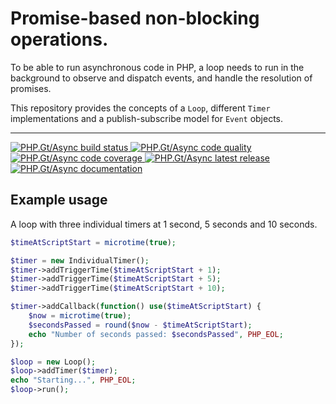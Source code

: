 Promise-based non-blocking operations.
======================================

To be able to run asynchronous code in PHP, a loop needs to run in the background to observe and dispatch events, and handle the resolution of promises.

This repository provides the concepts of a `Loop`, different `Timer` implementations and a publish-subscribe model for `Event` objects.

***

<a href="https://github.com/PhpGt/Async/actions" target="_blank">
	<img src="https://badge.status.php.gt/async-build" alt="PHP.Gt/Async build status" />
</a>
<a href="https://scrutinizer-ci.com/g/PhpGt/Async" target="_blank">
	<img src="https://badge.status.php.gt/async-quality" alt="PHP.Gt/Async code quality" />
</a>
<a href="https://scrutinizer-ci.com/g/PhpGt/Async" target="_blank">
	<img src="https://badge.status.php.gt/async-coverage" alt="PHP.Gt/Async code coverage" />
</a>
<a href="https://packagist.PhpGt/packages/PhpGt/Async" target="_blank">
	<img src="https://badge.status.php.gt/async-version" alt="PHP.Gt/Async latest release" />
</a>
<a href="http://www.php.gt/Async" target="_blank">
	<img src="https://badge.status.php.gt/async-docs" alt="PHP.Gt/Async documentation" />
</a>

Example usage
-------------

A loop with three individual timers at 1 second, 5 seconds and 10 seconds.

```php
$timeAtScriptStart = microtime(true);

$timer = new IndividualTimer();
$timer->addTriggerTime($timeAtScriptStart + 1);
$timer->addTriggerTime($timeAtScriptStart + 5);
$timer->addTriggerTime($timeAtScriptStart + 10);

$timer->addCallback(function() use($timeAtScriptStart) {
	$now = microtime(true);
	$secondsPassed = round($now - $timeAtScriptStart);
	echo "Number of seconds passed: $secondsPassed", PHP_EOL;
});

$loop = new Loop();
$loop->addTimer($timer);
echo "Starting...", PHP_EOL;
$loop->run();
```
